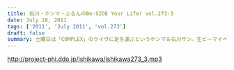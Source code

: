 ```yaml
---
title: 石川・ホンマ・ぶるんのBe-SIDE Your Life! vol.273-3
date: July 28, 2011
tags: ['2011', 'July 2011', 'vol.273']
draft: false
summary: 土曜日は「COMPLEX」のライヴに足を運ぶというホンマ＆石川サン。生ビーマイベイベーな次回配信となるのでしょうか・・・NAMAE
---
```


http://project-phi.ddo.jp/ishikawa/ishikawa273_3.mp3
